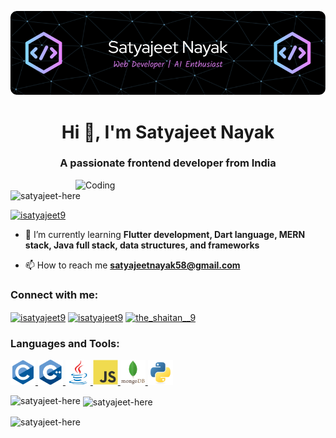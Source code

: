 ![logo](https://github.com/satyajeet-here/satyajeet-here/blob/main/github-header-image.png)
<h1 align="center">Hi 👋, I'm Satyajeet Nayak</h1>
<h3 align="center">A passionate frontend developer from India</h3>
<img align="right" alt="Coding" width="400" src="https://camo.githubusercontent.com/19db51af5f90f1b152bc0b9078f5fe97053955be5074f03f17019c70345bdcdb/68747470733a2f2f6d69726f2e6d656469756d2e636f6d2f6d61782f313336302f302a37513379765349765f7430696f4a2d5a2e676966">

<p align="left"> <img src="https://komarev.com/ghpvc/?username=satyajeet-here&label=Profile%20views&color=0e75b6&style=flat" alt="satyajeet-here" /> </p>

<p align="left"> <a href="https://twitter.com/isatyajeet9" target="blank"><img src="https://img.shields.io/twitter/follow/isatyajeet9?logo=twitter&style=for-the-badge" alt="isatyajeet9" /></a> </p>

- 🌱 I’m currently learning **Flutter development, Dart language, MERN stack, Java full stack, data structures, and frameworks**

- 📫 How to reach me **satyajeetnayak58@gmail.com**

<h3 align="left">Connect with me:</h3>
<p align="left">
<a href="https://twitter.com/isatyajeet9" target="blank"><img align="center" src="https://raw.githubusercontent.com/rahuldkjain/github-profile-readme-generator/master/src/images/icons/Social/twitter.svg" alt="isatyajeet9" height="30" width="40" /></a>
<a href="https://linkedin.com/in/isatyajeet9" target="blank"><img align="center" src="https://raw.githubusercontent.com/rahuldkjain/github-profile-readme-generator/master/src/images/icons/Social/linked-in-alt.svg" alt="isatyajeet9" height="30" width="40" /></a>
<a href="https://instagram.com/the_shaitan__9" target="blank"><img align="center" src="https://raw.githubusercontent.com/rahuldkjain/github-profile-readme-generator/master/src/images/icons/Social/instagram.svg" alt="the_shaitan__9" height="30" width="40" /></a>
</p>

<h3 align="left">Languages and Tools:</h3>
<p align="left"> <a href="https://www.cprogramming.com/" target="_blank" rel="noreferrer"> <img src="https://raw.githubusercontent.com/devicons/devicon/master/icons/c/c-original.svg" alt="c" width="40" height="40"/> </a> <a href="https://www.w3schools.com/cpp/" target="_blank" rel="noreferrer"> <img src="https://raw.githubusercontent.com/devicons/devicon/master/icons/cplusplus/cplusplus-original.svg" alt="cplusplus" width="40" height="40"/> </a> <a href="https://www.java.com" target="_blank" rel="noreferrer"> <img src="https://raw.githubusercontent.com/devicons/devicon/master/icons/java/java-original.svg" alt="java" width="40" height="40"/> </a> <a href="https://developer.mozilla.org/en-US/docs/Web/JavaScript" target="_blank" rel="noreferrer"> <img src="https://raw.githubusercontent.com/devicons/devicon/master/icons/javascript/javascript-original.svg" alt="javascript" width="40" height="40"/> </a> <a href="https://www.mongodb.com/" target="_blank" rel="noreferrer"> <img src="https://raw.githubusercontent.com/devicons/devicon/master/icons/mongodb/mongodb-original-wordmark.svg" alt="mongodb" width="40" height="40"/> </a> <a href="https://www.python.org" target="_blank" rel="noreferrer"> <img src="https://raw.githubusercontent.com/devicons/devicon/master/icons/python/python-original.svg" alt="python" width="40" height="40"/> </a> </p>

<p><img align="left" src="https://github-readme-stats.vercel.app/api/top-langs?username=satyajeet-here&show_icons=true&locale=en&layout=compact" alt="satyajeet-here" /></p>

<p>&nbsp;<img align="center" src="https://github-readme-stats.vercel.app/api?username=satyajeet-here&show_icons=true&locale=en" alt="satyajeet-here" /></p>

<p><img align="center" src="https://github-readme-streak-stats.herokuapp.com/?user=satyajeet-here&" alt="satyajeet-here" /></p>
